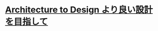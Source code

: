 # [Architecture to Design より良い設計を目指して](https://www.docswell.com/s/tyonekubo/5R2Y4E-architecture2design)


